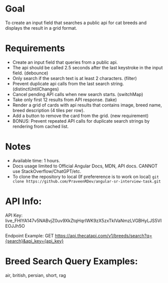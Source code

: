 # Goal

To create an input field that searches a public api for cat breeds and displays the result in a grid format.

# Requirements

- Create an input field that queries from a public api.
- The api should be called 2.5 seconds after the last keystroke in the input field. (debounce)
- Only search if the search text is at least 2 characters.  (filter)
- Prevent duplicate api calls from the last search string. (distinctUntilChanges)
- Cancel pending API calls when new search starts. (switchMap)
- Take only first 12 results from API response. (take)
- Render a grid of cards with api results that contains image, breed name, breed description (4 tiles per row).
- Add a button to remove the card from the grid. (new requirement)
- BONUS: Prevent repeated API calls for duplicate search strings by rendering from cached list.

# Notes

- Available time: 1 hours.
- Docs usage limited to Official Angular Docs, MDN, API docs. CANNOT use StackOverflow/ChatGPT/etc.
- To clone the repository to local (If prefererence is to work on local)
`git clone https://github.com/PraveenRDev/angular-sr-interview-task.git`

# API Info:

API Key: live_FHIYA147v5NABvjZ0uv9XkZtqHqrIWK9zX5zxTkIVaNmzLVGBHyLJS5VIEOJJh5O

Endpoint Example: GET https://api.thecatapi.com/v1/breeds/search?q={search}&api_key={api_key}

# Breed Search Query Examples:

air, british, persian, short, rag


